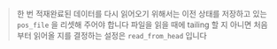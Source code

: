 > 한 번 적재완료된 데이터를 다시 읽어오기 위해서는 이전 상태를 저장하고 있는 `pos_file` 을 리셋해 주어야 합니다
> 파일을 읽을 때에 tailing 할 지 아니면 처음부터 읽어올 지를 결정하는 설정은 `read_from_head` 입니다
